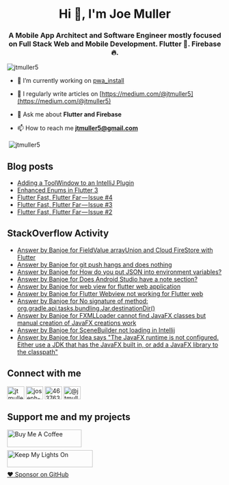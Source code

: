 <h1 align="center">Hi 👋, I'm Joe Muller</h1>
<h3 align="center">A Mobile App Architect and Software Engineer mostly focused on Full Stack Web and Mobile Development. Flutter 💙. Firebase 🔥.</h3>

<p align="left"> <img src="https://komarev.com/ghpvc/?username=jtmuller5&label=Profile%20views&color=0e75b6&style=flat" alt="jtmuller5" /> </p>

- 🔭 I’m currently working on [pwa_install](https://github.com/jtmuller5/pwa_install)

- 📝 I regularly write articles on [https://medium.com/@jtmuller5](https://medium.com/@jtmuller5)

- 💬 Ask me about **Flutter and Firebase**

- 📫 How to reach me **jtmuller5@gmail.com**
<p>&nbsp;<img align="center" src="https://github-readme-stats.vercel.app/api?username=jtmuller5&show_icons=true&locale=en" alt="jtmuller5" /></p>


## Blog posts
<!-- MEDIUM-STORY-LIST:START -->
- [Adding a ToolWindow to an IntelliJ Plugin](https://jtmuller5.medium.com/adding-a-toolwindow-to-an-intellij-plugin-7b08ebc5ce6d?source=rss-832e1120db1f------2)
- [Enhanced Enums in Flutter 3](https://jtmuller5.medium.com/enhanced-enums-in-flutter-3-c6b6b4716e43?source=rss-832e1120db1f------2)
- [Flutter Fast, Flutter Far — Issue #4](https://jtmuller5.medium.com/flutter-fast-flutter-far-issue-4-27b572d2dd46?source=rss-832e1120db1f------2)
- [Flutter Fast, Flutter Far — Issue #3](https://jtmuller5.medium.com/flutter-fast-flutter-far-issue-3-a6e27064a0c3?source=rss-832e1120db1f------2)
- [Flutter Fast, Flutter Far — Issue #2](https://jtmuller5.medium.com/flutter-fast-flutter-far-issue-2-1dc963355c3a?source=rss-832e1120db1f------2)
<!-- MEDIUM-STORY-LIST:END -->

## StackOverflow Activity
<!-- STACKOVERFLOW:START -->
- [Answer by Banjoe for FieldValue arrayUnion and Cloud FireStore with Flutter](https://stackoverflow.com/questions/52332758/fieldvalue-arrayunion-and-cloud-firestore-with-flutter/75480289#75480289)
- [Answer by Banjoe for git push hangs and does nothing](https://stackoverflow.com/questions/3802188/git-push-hangs-and-does-nothing/75473386#75473386)
- [Answer by Banjoe for How do you put JSON into environment variables?](https://stackoverflow.com/questions/71613606/how-do-you-put-json-into-environment-variables/75450515#75450515)
- [Answer by Banjoe for Does Android Studio have a note section?](https://stackoverflow.com/questions/75441425/does-android-studio-have-a-note-section/75441467#75441467)
- [Answer by Banjoe for web view for flutter web application](https://stackoverflow.com/questions/66328758/web-view-for-flutter-web-application/75441046#75441046)
- [Answer by Banjoe for Flutter Webview not working for Flutter web](https://stackoverflow.com/questions/61499763/flutter-webview-not-working-for-flutter-web/75440760#75440760)
- [Answer by Banjoe for No signature of method: org.gradle.api.tasks.bundling.Jar.destinationDir&lpar;&rpar;](https://stackoverflow.com/questions/75294879/no-signature-of-method-org-gradle-api-tasks-bundling-jar-destinationdir/75440515#75440515)
- [Answer by Banjoe for FXMLLoader cannot find JavaFX classes but manual creation of JavaFX creations work](https://stackoverflow.com/questions/69781812/fxmlloader-cannot-find-javafx-classes-but-manual-creation-of-javafx-creations-wo/75424847#75424847)
- [Answer by Banjoe for SceneBuilder not loading in Intellij](https://stackoverflow.com/questions/63425513/scenebuilder-not-loading-in-intellij/75424260#75424260)
- [Answer by Banjoe for Idea says &quot;The JavaFX runtime is not configured. Either use a JDK that has the JavaFX built in, or add a JavaFX library to the classpath&quot;](https://stackoverflow.com/questions/52105820/idea-says-the-javafx-runtime-is-not-configured-either-use-a-jdk-that-has-the-j/75424236#75424236)
<!-- STACKOVERFLOW:END -->

## Connect with me
<p align="left">
<a href="https://twitter.com/banjoe__" target="_blank"><img align="center" src="https://raw.githubusercontent.com/rahuldkjain/github-profile-readme-generator/master/src/images/icons/Social/twitter.svg" alt="jtmuller5" height="30" width="40" /></a>
<a href="https://linkedin.com/in/joseph-muller-iii-59671a10a" target="_blank"><img align="center" src="https://raw.githubusercontent.com/rahuldkjain/github-profile-readme-generator/master/src/images/icons/Social/linked-in-alt.svg" alt="joseph-muller-iii-59671a10a" height="30" width="40" /></a>
<a href="https://stackoverflow.com/users/12806961" target="_blank"><img align="center" src="https://raw.githubusercontent.com/rahuldkjain/github-profile-readme-generator/master/src/images/icons/Social/stack-overflow.svg" alt="4637638" height="30" width="40" /></a>
<a href="https://medium.com/@jtmuller5" target="_blank"><img align="center" src="https://raw.githubusercontent.com/rahuldkjain/github-profile-readme-generator/master/src/images/icons/Social/medium.svg" alt="@jtmuller5" height="30" width="40" /></a>
</p>

## Support me and my projects

<a href="https://buymeacoffee.com/mullr" target="_blank"><img align="left" src="https://cdn.buymeacoffee.com/buttons/default-orange.png" alt="Buy Me A Coffee" height="41" width="174"></a>
<br>
<br>

<a href="https://keepmylightson.xyz/support/joemuller" target="_blank"><img align="left" src="https://cdn.jsdelivr.net/gh/jtmuller5/strike/socials/Keep My Lights On BWY.png" alt="Keep My Lights On" height="40" width="200"></a>
<br>
<br>

[:heart: Sponsor on GitHub](https://github.com/sponsors/jtmuller5) 
